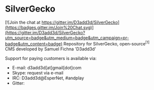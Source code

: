 # SilverGecko

[![Join the chat at https://gitter.im/D3add3d/SilverGecko](https://badges.gitter.im/Join%20Chat.svg)](https://gitter.im/D3add3d/SilverGecko?utm_source=badge&utm_medium=badge&utm_campaign=pr-badge&utm_content=badge)
Repository for SilverGecko, open-source<sup>[1]</sup> CMS developed by Samuel Fichna 'D3add3d'

Support for paying customers is available via:
  - E-mail: d3add3d[at]gmail[dot]com
  - Skype: request via e-mail
  - IRC: D3add3d@EsperNet, #andplay
  - Gitter: 

